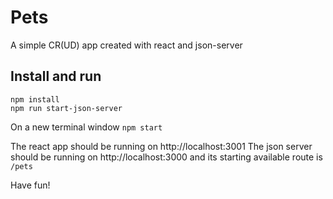 # Pets

A simple CR(UD) app created with react and json-server

## Install and run

```
npm install
npm run start-json-server
```

On a new terminal window `npm start`

The react app should be running on http://localhost:3001
The json server should be running on http://localhost:3000 and its starting available route is `/pets`

Have fun!
